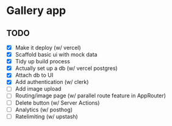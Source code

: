 
# Gallery app

## TODO

- [x] Make it deploy (w/ vercel)
- [x] Scaffold basic ui with mock data
- [x] Tidy up build process
- [x] Actually set up a db (w/ vercel postgres)
- [x] Attach db to UI
- [x] Add authentication (w/ clerk)
- [ ] Add image upload
- [ ] Routing/image page (w/ parallel route feature in AppRouter)
- [ ] Delete button (w/ Server Actions)
- [ ] Analytics (w/ posthog)
- [ ] Ratelimiting (w/ upstash)
